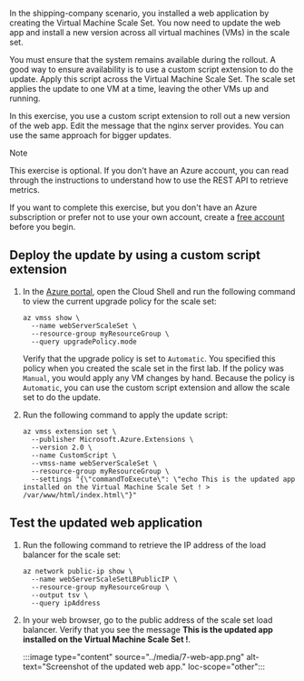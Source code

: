 In the shipping-company scenario, you installed a web application by creating the Virtual Machine Scale Set. You now need to update the web app and install a new version across all virtual machines (VMs) in the scale set. 

You must ensure that the system remains available during the rollout. A good way to ensure availability is to use a custom script extension to do the update. Apply this script across the Virtual Machine Scale Set. The scale set applies the update to one VM at a time, leaving the other VMs up and running.

In this exercise, you use a custom script extension to roll out a new version of the web app. Edit the message that the nginx server provides. You can use the same approach for bigger updates.

> [!NOTE]
> This exercise is optional. If you don't have an Azure account, you can read through the instructions to understand how to use the REST API to retrieve metrics.
>
> If you want to complete this exercise, but you don't have an Azure subscription or prefer not to use your own account, create a [free account](https://azure.microsoft.com/free/?azure-portal=true) before you begin.

## Deploy the update by using a custom script extension

1. In the [Azure portal](https://portal.azure.com), open the Cloud Shell and run the following command to view the current upgrade policy for the scale set:

    ```azurecli
    az vmss show \
      --name webServerScaleSet \
      --resource-group myResourceGroup \
      --query upgradePolicy.mode
    ```

    Verify that the upgrade policy is set to `Automatic`. You specified this policy when you created the scale set in the first lab. If the policy was `Manual`, you would apply any VM changes by hand. Because the policy is `Automatic`, you can use the custom script extension and allow the scale set to do the update.

1. Run the following command to apply the update script:

    ```azurecli
    az vmss extension set \
      --publisher Microsoft.Azure.Extensions \
      --version 2.0 \
      --name CustomScript \
      --vmss-name webServerScaleSet \
      --resource-group myResourceGroup \
      --settings "{\"commandToExecute\": \"echo This is the updated app installed on the Virtual Machine Scale Set ! > /var/www/html/index.html\"}"
    ```

## Test the updated web application

1. Run the following command to retrieve the IP address of the load balancer for the scale set:

    ```azurecli
    az network public-ip show \
      --name webServerScaleSetLBPublicIP \
      --resource-group myResourceGroup \
      --output tsv \
      --query ipAddress
    ```

1. In your web browser, go to the public address of the scale set load balancer. Verify that you see the message **This is the updated app installed on the Virtual Machine Scale Set !**.

    :::image type="content" source="../media/7-web-app.png" alt-text="Screenshot of the updated web app." loc-scope="other":::
